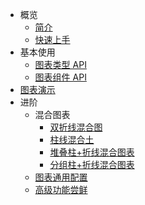 <!-- docs/_sidebar.md -->

- 概览
  - [简介](zh-cn/introduction)
  - [快速上手](zh-cn/getting-started)
- 基本使用
  - [图表类型 API](zh-cn/chart-api)
  - [图表组件 API](zh-cn/component)
- [图表演示](zh-cn/example.md)
- 进阶
  - 混合图表
    - [双折线混合图](zh-cn/dual-line)
    - [柱线混合土](zh-cn/column-line)
    - [堆叠柱+折线混合图表](zh-cn/stacked-column-line)
    - [分组柱+折线混合图表](zh-cn/grouped-column-line)
  - [图表通用配置](zh-cn/xxx)
  - [高级功能尝鲜](zh-cn/xxx)


